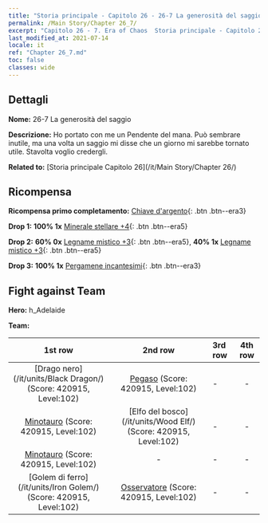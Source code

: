 ```yaml
---
title: "Storia principale - Capitolo 26 - 26-7 La generosità del saggio"
permalink: /Main Story/Chapter 26_7/
excerpt: "Capitolo 26 - 7. Era of Chaos  Storia principale - Capitolo 26_7. 26-7 La generosità del saggio"
last_modified_at: 2021-07-14
locale: it
ref: "Chapter 26_7.md"
toc: false
classes: wide
---
```


## Dettagli

 **Nome:** 26-7 La generosità del saggio

 **Descrizione:** Ho portato con me un Pendente del mana. Può sembrare inutile, ma una volta un saggio mi disse che un giorno mi sarebbe tornato utile. Stavolta voglio credergli.

 **Related to:** [Storia principale Capitolo 26](/it/Main Story/Chapter 26/)

## Ricompensa

 **Ricompensa primo completamento:** [Chiave d'argento](/ItemsIT/con_693/){: .btn .btn--era3}

 **Drop 1:** **100% 1x** [Minerale stellare +4](/ItemsIT/mat_89/){: .btn .btn--era5}

 **Drop 2:** **60% 0x** [Legname mistico +3](/ItemsIT/mat_83/){: .btn .btn--era5}, **40% 1x** [Legname mistico +3](/ItemsIT/mat_83/){: .btn .btn--era5}

 **Drop 3:** **100% 1x** [Pergamene incantesimi](/ItemsIT/con_694/){: .btn .btn--era3}


## Fight against Team
 **Hero:** h_Adelaide

 **Team:**


  | 1st row | 2nd row | 3rd row | 4th row |
  |:----:|:----:|:----|:----:|
  | [Drago nero](/it/units/Black Dragon/) (Score: 420915, Level:102)  | [Pegaso](/it/units/Pegasus/) (Score: 420915, Level:102)  | - | - |
  | [Minotauro](/it/units/Minotaur/) (Score: 420915, Level:102)  | [Elfo del bosco](/it/units/Wood Elf/) (Score: 420915, Level:102)  | - | - |
  | [Minotauro](/it/units/Minotaur/) (Score: 420915, Level:102)  | - | - | - |
  | [Golem di ferro](/it/units/Iron Golem/) (Score: 420915, Level:102)  | [Osservatore](/it/units/Beholder/) (Score: 420915, Level:102)  | - | - |


